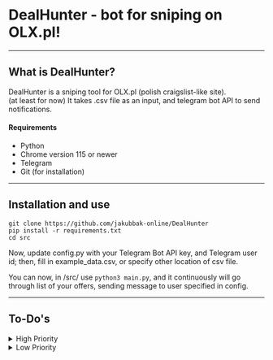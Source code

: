 # DealHunter - bot for sniping on OLX.pl!

---

## What is DealHunter?

DealHunter is a sniping tool for OLX.pl (polish craigslist-like site). \
(at least for now) It takes .csv file as an input, and telegram bot API to send notifications.


#### Requirements

- Python
- Chrome version 115 or newer
- Telegram
- Git (for installation)

---

## Installation and use
```commandline
git clone https://github.com/jakubbak-online/DealHunter
pip install -r requirements.txt
cd src
```
Now, update config.py with your Telegram Bot API key, and Telegram user id; then, fill in example_data.csv, or specify other location of csv file.

You can now, in /src/ use ```python3 main.py```, and it continuously will go through list of your offers, sending message to user specified in config.

---

## To-Do's

<details>
<summary>High Priority</summary>

- [ ] Write good Readme, and step-by-step setup guide


- [x] ~~Add sorting by condition~~
- [x] ~~Ensure searches work properly~~

</details>


<details>
<summary>Low Priority</summary>

- [ ] Clean up variable names
- [ ] Normalize I/O of csv's


- [x] ~~Optimize XPATH~~
- [x] (mostly done) ~~Add comments~~
- [x] ~~Test searches~~
- [x] ~~Figure out how to notify user~~
- [x] ~~Figure out system to check, if user was already notified (probably iterate through id's)~~

</details>
